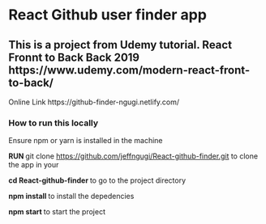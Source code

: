 <h1> React Github user finder app </h1>
<h2> This is a project from Udemy tutorial. React Fronnt to Back Back 2019 https://www.udemy.com/modern-react-front-to-back/ </h2>

<p> Online Link https://github-finder-ngugi.netlify.com/ </p>

<h3> How to run this locally </h3>

<p> Ensure npm or yarn is installed in the machine </p>

<b> RUN </b> git clone https://github.com/jeffngugi/React-github-finder.git to clone the app in your 


<b> cd React-github-finder </b> to go to the project directory 

<b> npm install </b> to install the depedencies

<b> npm start </b> to start the project
